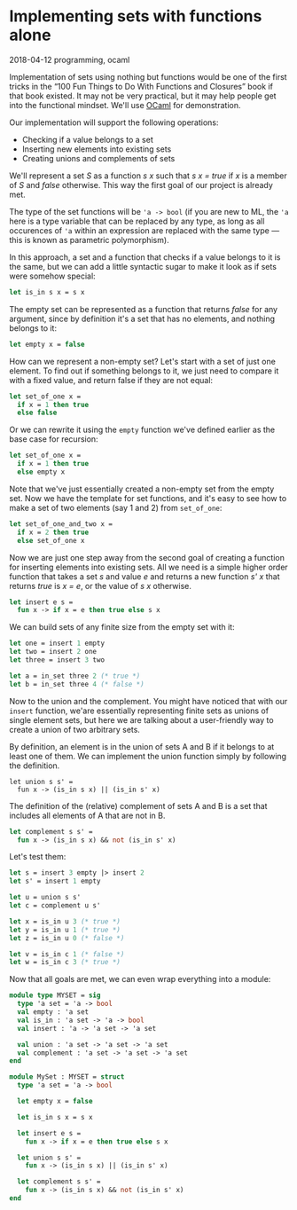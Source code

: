 # Implementing sets with functions alone

<time id="last-modified">2018-04-12</time>
<tags>programming, ocaml</tags>

<p id="summary">
Implementation of sets using nothing but functions would be one of the first tricks in the
&ldquo;100 Fun Things to Do With Functions and Closures&rdquo; book if that book existed.
It may not be very practical, but it may help people get into the functional mindset.
We'll use <a href="http://ocaml.org">OCaml</a> for demonstration.
</p>

Our implementation will support the following operations:

* Checking if a value belongs to a set
* Inserting new elements into existing sets
* Creating unions and complements of sets

We'll represent a set _S_ as a function _s x_ such that _s x = true_ if _x_ is a member of
_S_ and _false_ otherwise. This way the first goal of our project is already met.

The type of the set functions will be `'a -> bool` (if you are new to ML, the `'a`
here is a type variable that can be replaced by any type, as long as all occurences of `'a`
within an expression are replaced with the same type — this is known as parametric polymorphism).

In this approach, a set and a function that checks if a value belongs to it is the same,
but we can add a little syntactic sugar to make it look as if sets were somehow special:

```ocaml
let is_in s x = s x
```

The empty set can be represented as a function that returns _false_ for any argument,
since by definition it's a set that has no elements, and nothing belongs to it:

```ocaml
let empty x = false
```

How can we represent a non-empty set? Let's start with a set of just one element.
To find out if something belongs to it, we just need to compare it with a fixed value,
and return false if they are not equal:

```ocaml
let set_of_one x =
  if x = 1 then true
  else false
```

Or we can rewrite it using the `empty` function we've defined earlier as the base case for recursion:

```ocaml
let set_of_one x =
  if x = 1 then true
  else empty x
```

Note that we've just essentially created a non-empty set from the empty set. Now we have the template for set functions,
and it's easy to see how to make a set of two elements (say 1 and 2) from `set_of_one`:

```ocaml
let set_of_one_and_two x =
  if x = 2 then true
  else set_of_one x
```

Now we are just one step away from the second goal of creating a function for inserting elements into existing sets.
All we need is a simple higher order function that takes a set _s_ and value _e_ and returns a new function _s' x_ that returns
_true_ is _x = e_, or the value of _s x_ otherwise.

```ocaml
let insert e s =
  fun x -> if x = e then true else s x
```

We can build sets of any finite size from the empty set with it:

```ocaml
let one = insert 1 empty
let two = insert 2 one
let three = insert 3 two

let a = in_set three 2 (* true *)
let b = in_set three 4 (* false *)
```

Now to the union and the complement. You might have noticed that with our `insert` function, we'are essentially
representing finite sets as unions of single element sets, but here we are talking about a user-friendly way to create
a union of two arbitrary sets.

By definition, an element is in the union of sets A and B if it belongs
to at least one of them. We can implement the union function simply by following the definition.

```
let union s s' =
  fun x -> (is_in s x) || (is_in s' x)
```

The definition of the (relative) complement of sets A and B is a set that includes all elements of A that are not in B.

```ocaml
let complement s s' =
  fun x -> (is_in s x) && not (is_in s' x)
```

Let's test them:

```ocaml
let s = insert 3 empty |> insert 2
let s' = insert 1 empty

let u = union s s'
let c = complement u s'

let x = is_in u 3 (* true *)
let y = is_in u 1 (* true *)
let z = is_in u 0 (* false *)

let v = is_in c 1 (* false *)
let w = is_in c 3 (* true *)
```

Now that all goals are met, we can even wrap everything into a module:

```ocaml
module type MYSET = sig
  type 'a set = 'a -> bool
  val empty : 'a set
  val is_in : 'a set -> 'a -> bool
  val insert : 'a -> 'a set -> 'a set

  val union : 'a set -> 'a set -> 'a set
  val complement : 'a set -> 'a set -> 'a set
end

module MySet : MYSET = struct
  type 'a set = 'a -> bool

  let empty x = false

  let is_in s x = s x

  let insert e s =
    fun x -> if x = e then true else s x

  let union s s' =
    fun x -> (is_in s x) || (is_in s' x)

  let complement s s' =
    fun x -> (is_in s x) && not (is_in s' x)
end
```

